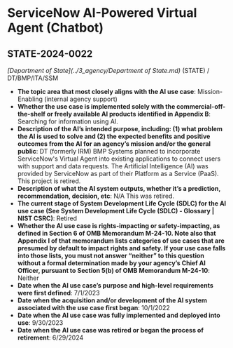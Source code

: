 # ServiceNow AI-Powered Virtual Agent (Chatbot)
## STATE-2024-0022
_[Department of State](../3_agency/Department of State.md)_ (STATE) / DT/BMP/ITA/SSM


+ **The topic area that most closely aligns with the AI use case**: Mission-Enabling (internal agency support)
+ **Whether the use case is implemented solely with the commercial-off-the-shelf or freely available AI products identified in Appendix B**: Searching for information using AI.
+ **Description of the AI’s intended purpose, including: (1) what problem the AI is used to solve and (2) the expected benefits and positive outcomes from the AI for an agency’s mission and/or the general public**: DT (formerly IRM) BMP Systems planned to incorporate ServiceNow's Virtual Agent into existing applications to connect users with support and data requests. The Artificial Intelligence (AI) was provided by ServiceNow as part of their Platform as a Service (PaaS). This project is retired.
+ **Description of what the AI system outputs, whether it’s a prediction, recommendation, decision, etc**: N/A This was retired.
+ **The current stage of System Development Life Cycle (SDLC) for the AI use case (See System Development Life Cycle (SDLC) - Glossary | NIST CSRC)**: Retired
+ **Whether the AI use case is rights-impacting or safety-impacting, as defined in Section 6 of OMB Memorandum M-24-10. Note also that Appendix I of that memorandum lists categories of use cases that are presumed by default to impact rights and safety. If your use case falls into those lists, you must not answer “neither” to this question without a formal determination made by your agency’s Chief AI Officer, pursuant to Section 5(b) of OMB Memorandum M-24-10**: Neither
+ **Date when the AI use case’s purpose and high-level requirements were first defined**: 7/1/2023
+ **Date when the acquisition and/or development of the AI system associated with the use case first began**: 10/1/2022
+ **Date when the AI use case was fully implemented and deployed into use**: 9/30/2023
+ **Date when the AI use case was retired or began the process of retirement**: 6/29/2024